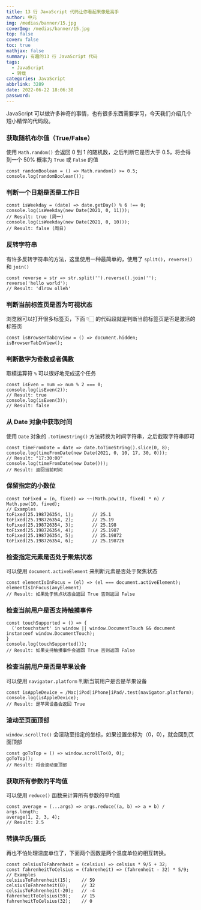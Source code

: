 ```yaml
---
title: 13 行 JavaScript 代码让你看起来像是高手
author: 中元
img: /medias/banner/15.jpg
coverImg: /medias/banner/15.jpg
top: false
cover: false
toc: true
mathjax: false
summary: 有趣的13 行 JavaScript 代码
tags:
  - JavaScript
  - 转载
categories: JavaScript
abbrlink: 3289
date: 2022-06-22 18:06:30
password:
---
```


JavaScript 可以做许多神奇的事情，也有很多东西需要学习，今天我们介绍几个短小精悍的代码段。

### 获取随机布尔值（True/False）

使用 `Math.random()` 会返回 0 到 1 的随机数，之后判断它是否大于 0.5，将会得到一个 50% 概率为 `True` 或 `False` 的值

    const randomBoolean = () => Math.random() >= 0.5;
    console.log(randomBoolean());

### 判断一个日期是否是工作日

    const isWeekday = (date) => date.getDay() % 6 !== 0;
    console.log(isWeekday(new Date(2021, 0, 11)));
    // Result: true (周一)
    console.log(isWeekday(new Date(2021, 0, 10)));
    // Result: false (周日)

### 反转字符串

有许多反转字符串的方法，这里使用一种最简单的，使用了 `split()`，`reverse()` 和 `join()`

    const reverse = str => str.split('').reverse().join('');
    reverse('hello world');
    // Result: 'dlrow olleh'

### 判断当前标签页是否为可视状态

浏览器可以打开很多标签页，下面 👇🏻 的代码段就是判断当前标签页是否是激活的标签页

    const isBrowserTabInView = () => document.hidden;
    isBrowserTabInView();

### 判断数字为奇数或者偶数

取模运算符 `%` 可以很好地完成这个任务

    const isEven = num => num % 2 === 0;
    console.log(isEven(2));
    // Result: true
    console.log(isEven(3));
    // Result: false

### 从 Date 对象中获取时间

使用 `Date` 对象的 `.toTimeString()` 方法转换为时间字符串，之后截取字符串即可

    const timeFromDate = date => date.toTimeString().slice(0, 8);
    console.log(timeFromDate(new Date(2021, 0, 10, 17, 30, 0)));
    // Result: "17:30:00"
    console.log(timeFromDate(new Date()));
    // Result: 返回当前时间

### 保留指定的小数位

    const toFixed = (n, fixed) => ~~(Math.pow(10, fixed) * n) / Math.pow(10, fixed);
    // Examples
    toFixed(25.198726354, 1);       // 25.1
    toFixed(25.198726354, 2);       // 25.19
    toFixed(25.198726354, 3);       // 25.198
    toFixed(25.198726354, 4);       // 25.1987
    toFixed(25.198726354, 5);       // 25.19872
    toFixed(25.198726354, 6);       // 25.198726

### 检查指定元素是否处于聚焦状态

可以使用 `document.activeElement` 来判断元素是否处于聚焦状态

    const elementIsInFocus = (el) => (el === document.activeElement);
    elementIsInFocus(anyElement)
    // Result: 如果处于焦点状态会返回 True 否则返回 False

### 检查当前用户是否支持触摸事件

    const touchSupported = () => {
      ('ontouchstart' in window || window.DocumentTouch && document instanceof window.DocumentTouch);
    }
    console.log(touchSupported());
    // Result: 如果支持触摸事件会返回 True 否则返回 False

### 检查当前用户是否是苹果设备

可以使用 `navigator.platform` 判断当前用户是否是苹果设备

    const isAppleDevice = /Mac|iPod|iPhone|iPad/.test(navigator.platform);
    console.log(isAppleDevice);
    // Result: 是苹果设备会返回 True

### 滚动至页面顶部

`window.scrollTo()` 会滚动至指定的坐标，如果设置坐标为（0，0），就会回到页面顶部

    const goToTop = () => window.scrollTo(0, 0);
    goToTop();
    // Result: 将会滚动至顶部

### 获取所有参数的平均值

可以使用 `reduce()` 函数来计算所有参数的平均值

    const average = (...args) => args.reduce((a, b) => a + b) / args.length;
    average(1, 2, 3, 4);
    // Result: 2.5

### 转换华氏/摄氏

再也不怕处理温度单位了，下面两个函数是两个温度单位的相互转换。

    const celsiusToFahrenheit = (celsius) => celsius * 9/5 + 32;
    const fahrenheitToCelsius = (fahrenheit) => (fahrenheit - 32) * 5/9;
    // Examples
    celsiusToFahrenheit(15);    // 59
    celsiusToFahrenheit(0);     // 32
    celsiusToFahrenheit(-20);   // -4
    fahrenheitToCelsius(59);    // 15
    fahrenheitToCelsius(32);    // 0

